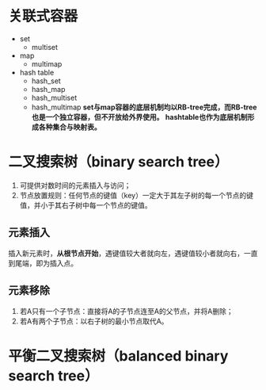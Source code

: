 # 关联式容器
+ set
   + multiset
+ map
   + multimap
+ hash table
   + hash_set
   + hash_map
   + hash_multiset
   + hash_multimap
**set与map容器的底层机制均以RB-tree完成，而RB-tree也是一个独立容器，但不开放给外界使用。**
**hashtable也作为底层机制形成各种集合与映射表。**

# 二叉搜索树（binary search tree）
1. 可提供对数时间的元素插入与访问；
2. 节点放置规则：任何节点的键值（key）一定大于其左子树的每一个节点的键值，并小于其右子树中每一个节点的键值。

## 元素插入
插入新元素时，**从根节点开始**，遇键值较大者就向左，遇键值较小者就向右，一直到尾端，即为插入点。

## 元素移除
1. 若A只有一个子节点：直接将A的子节点连至A的父节点，并将A删除；
2. 若A有两个子节点：以右子树的最小节点取代A。

# 平衡二叉搜索树（balanced binary search tree）
